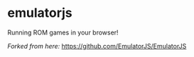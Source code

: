 # emulatorjs

Running ROM games in your browser!

_Forked from here:_ https://github.com/EmulatorJS/EmulatorJS
